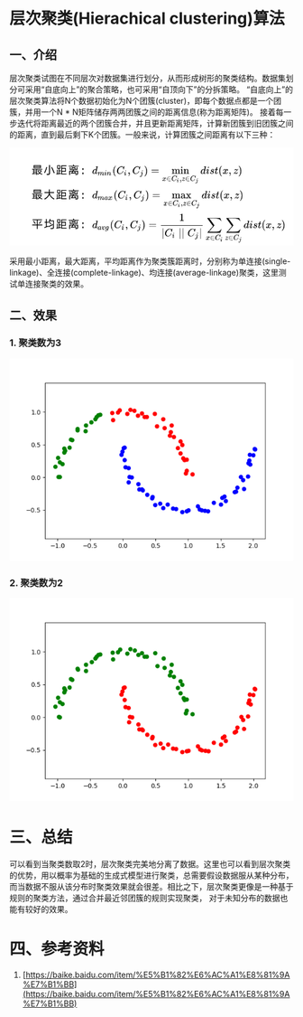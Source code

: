 # 层次聚类(Hierachical clustering)算法
## 一、介绍
层次聚类试图在不同层次对数据集进行划分，从而形成树形的聚类结构。数据集划分可采用“自底向上”的聚合策略，也可采用“自顶向下”的分拆策略。
“自底向上”的层次聚类算法将N个数据初始化为N个团簇(cluster)，即每个数据点都是一个团簇，并用一个N * N矩阵储存两两团簇之间的距离信息(称为距离矩阵)。
接着每一步迭代将距离最近的两个团簇合并，并且更新距离矩阵，计算新团簇到旧团簇之间的距离，直到最后剩下K个团簇。一般来说，计算团簇之间距离有以下三种：

![HC distances](../resources/Hierachical_clustering/HC_distance.jpg)

采用最小距离，最大距离，平均距离作为聚类簇距离时，分别称为单连接(single-linkage)、全连接(complete-linkage)、均连接(average-linkage)聚类，这里测试单连接聚类的效果。


## 二、效果
### 1. 聚类数为3

![HC_3.png](../result/Hierachical_clustering/HC_3.png)

### 2. 聚类数为2

![HC_2.png](../result/Hierachical_clustering/HC_2.png)

# 三、总结
可以看到当聚类数取2时，层次聚类完美地分离了数据。这里也可以看到层次聚类的优势，用以概率为基础的生成式模型进行聚类，总需要假设数据服从某种分布，
而当数据不服从该分布时聚类效果就会很差。相比之下，层次聚类更像是一种基于规则的聚类方法，通过合并最近邻团簇的规则实现聚类，
对于未知分布的数据也能有较好的效果。


# 四、参考资料
1. [https://baike.baidu.com/item/%E5%B1%82%E6%AC%A1%E8%81%9A%E7%B1%BB](https://baike.baidu.com/item/%E5%B1%82%E6%AC%A1%E8%81%9A%E7%B1%BB)
